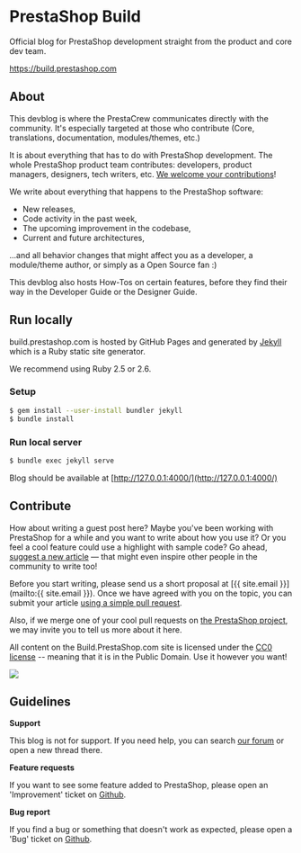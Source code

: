 # PrestaShop Build

Official blog for PrestaShop development straight from the product and core dev team.

https://build.prestashop.com

## About

This devblog is where the PrestaCrew communicates directly with the community. It's especially targeted at those who contribute (Core, translations, documentation, modules/themes, etc.)

It is about everything that has to do with PrestaShop development. The whole PrestaShop product team contributes: developers, product managers, designers, tech writers, etc. [We welcome your contributions](#contribute)!

We write about everything that happens to the PrestaShop software:

* New releases,
* Code activity in the past week,
* The upcoming improvement in the codebase, 
* Current and future architectures, 

...and all behavior changes that might affect you as a developer, a module/theme author, or simply as a Open Source fan :)

This devblog also hosts How-Tos on certain features, before they find their way in the Developer Guide or the Designer Guide.

## Run locally

build.prestashop.com is hosted by GitHub Pages and generated by [Jekyll](https://jekyllrb.com/) which is a Ruby static site generator.

We recommend using Ruby 2.5 or 2.6.

### Setup

```bash
$ gem install --user-install bundler jekyll
$ bundle install
```

### Run local server

```bash
$ bundle exec jekyll serve
```

Blog should be available at [http://127.0.0.1:4000/](http://127.0.0.1:4000/)

## Contribute

How about writing a guest post here? Maybe you've been working with PrestaShop for a while and you want to write about how you use it? Or you feel a cool feature could use a highlight with sample code? Go ahead, [suggest a new article](http://build.prestashop.com/howtos/misc/how-to-write-on-this-blog/) — that might even inspire other people in the community to write too!

Before you start writing, please send us a short proposal at [{{ site.email }}](mailto:{{ site.email }}). Once we have agreed with you on the topic, you can submit your article [using a simple pull request](https://github.com/PrestaShop/prestashop.github.io).

Also, if we merge one of your cool pull requests on [the PrestaShop project](http://gihub.com/PrestaShop/PrestaShop), we may invite you to tell us more about it here.

All content on the Build.PrestaShop.com site is licensed under the [CC0 license](https://creativecommons.org/publicdomain/zero/1.0/) -- meaning that it is in the Public Domain. Use it however you want!

<img src="/assets/images/2015/06/cc-zero.png" style="margin-right:auto;margin-left:auto;display:block;" />
</div>

## Guidelines

**Support**

This blog is not for support. If you need help, you can search [our forum](http://www.prestashop.com/forums) or open a new thread there.

**Feature requests**

If you want to see some feature added to PrestaShop, please open an 'Improvement' ticket on [Github](https://github.com/PrestaShop/PrestaShop/issues/new?template=feature_request.md).

**Bug report**

If you find a bug or something that doesn't work as expected, please open a 'Bug' ticket on [Github](https://github.com/PrestaShop/PrestaShop/issues/new?template=bug_report.md).
